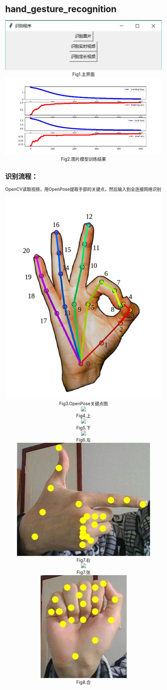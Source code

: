 # hand_gesture_recognition

<div align=center><img src="https://github.com/DQ0408/hand_gesture_recognition/blob/master/image/%E4%B8%BB%E7%A8%8B%E5%BA%8F.jpg"/></div>

<div align=center>Fig1.主界面</div>

<div align=center><img src="https://github.com/DQ0408/hand_gesture_recognition/blob/master/image/00499.jpg"/></div>

<div align=center>Fig2.图片模型训练结果</div>

## 识别流程：
OpenCV读取视频，用OpenPose提取手部的关键点，然后输入到全连接网络识别

<div align=center><img src="https://github.com/DQ0408/hand_gesture_recognition/blob/master/image/openpose.jpg"/></div>

<div align=center>Fig3.OpenPose关键点图</div>

<div align=center><img src="https://github.com/DQ0408/hand_gesture_recognition/blob/master/image/%E4%B8%8A.jpg"/></div>

<div align=center>Fig4.上</div>

<div align=center><img src="https://github.com/DQ0408/hand_gesture_recognition/blob/master/image/%E4%B8%8B.jpg"/></div>

<div align=center>Fig5.下</div>

<div align=center><img src="https://github.com/DQ0408/hand_gesture_recognition/blob/master/image/%E5%B7%A6.jpg"/></div>

<div align=center>Fig6.左</div>

<div align=center><img src="https://github.com/DQ0408/hand_gesture_recognition/blob/master/image/%E5%8F%B3.jpg"/></div>

<div align=center>Fig7.右</div>

<div align=center><img src="https://github.com/DQ0408/hand_gesture_recognition/blob/master/image/%E5%BC%A0.jpg"/></div>

<div align=center>Fig7.张</div>

<div align=center><img src="https://github.com/DQ0408/hand_gesture_recognition/blob/master/image/%E5%90%88.jpg"/></div>

<div align=center>Fig8.合</div>





